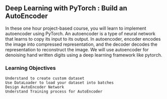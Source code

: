 ## Deep Learning with PyTorch : Build an AutoEncoder

In these one hour project-based course, you will learn to implement autoencoder using PyTorch. An autoencoder is a type of neural network that learns to copy its input to its output. In autoencoder, encoder encodes the image into compressed representation, and the decoder decodes the representation to reconstruct the image. We will use autoencoder for denoising hand written digits using a deep learning framework like pytorch.
### Learning Objectives
    Understand to create custom dataset
    Use DataLoader to load your dataset into batches
    Design AutoEncoder Network
    Understand Training process for AutoEncoder
